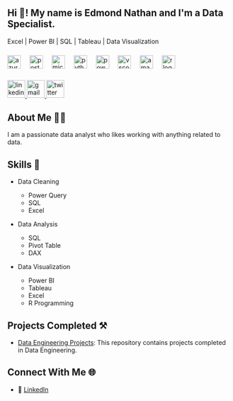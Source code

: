 <h2 align="left">Hi 👋! My name is Edmond Nathan and I'm a Data Specialist.</h2>
Excel | Power BI | SQL | Tableau | Data Visualization

###

<div align="left">
  <img src="https://skillicons.dev/icons?i=azure" height="30" alt="azure logo"  />
  <img width="12" />
  <img src="https://cdn.simpleicons.org/postgresql/4169E1" height="30" alt="postgresql logo"  />
  <img width="12" />
  <img src="https://cdn.jsdelivr.net/gh/devicons/devicon/icons/microsoftsqlserver/microsoftsqlserver-plain.svg" height="30" alt="microsoftsqlserver logo"  />
  <img width="12" />
  <img src="https://cdn.simpleicons.org/python/3776AB" height="30" alt="python logo"  />
  <img width="12" />
  <img src="https://skillicons.dev/icons?i=powershell" height="30" alt="powershell logo"  />
  <img width="12" />
  <img src="https://skillicons.dev/icons?i=vscode" height="30" alt="vscode logo"  />
  <img width="12" />
  <img src="https://skillicons.dev/icons?i=aws" height="30" alt="amazonwebservices logo"  />
  <img width="12" />
  <img src="https://cdn.jsdelivr.net/gh/devicons/devicon/icons/r/r-original.svg" height="30" alt="r logo"  />
</div>

###

<div align="left">
  <a href="https://www.linkedin.com/in/edmond-nathan/" target="_blank">
    <img src="https://img.shields.io/static/v1?message=Connect&logo=linkedin&label=LinkedIn&color=6c757d&logoColor=white&labelColor=0077B5&style=flat" height="40" alt="linkedin logo"  />
  </a>
  <a href="edmondnathant@gmail.com" target="_blank">
    <img src="https://img.shields.io/static/v1?message=Contact&logo=gmail&label=Gmail&color=778da9&logoColor=white&labelColor=D14836&style=flat" height="40" alt="gmail logo"  />
  </a>
  <a href="https://x.com/EstyleDrive?t=iT-SRjVaCuYJzkrQsvAb4Q&s=09" target="_blank">
    <img src="https://img.shields.io/static/v1?message=Connect&logo=twitter&label=Twitter&color=778da9&logoColor=white&labelColor=1DA1F2&style=flat" height="40" alt="twitter logo"  />
  </a>
</div>

###

## About Me :man_technologist:
I am a passionate data analyst who likes working with anything related to data.

## Skills :dart:
* Data Cleaning
  * Power Query
  * SQL
  * Excel

* Data Analysis
  * SQL
  * Pivot Table
  * DAX

* Data Visualization
  * Power BI
  * Tableau
  * Excel
  * R Programming


## Projects Completed :hammer_and_pick:
* [Data Engineering Projects](https://github.com/edmondnathan/data_pipieline_orchestration_with_apache_airflow): This repository contains projects completed in Data Engineering.


## Connect With Me :globe_with_meridians:
* :link: [LinkedIn](https://www.linkedin.com/in/edmond-nathan/)






